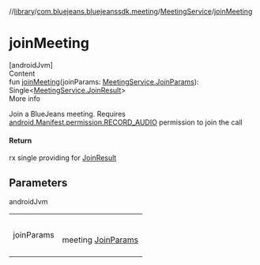 //[library](../../../index.md)/[com.bluejeans.bluejeanssdk.meeting](../index.md)/[MeetingService](index.md)/[joinMeeting](join-meeting.md)



# joinMeeting  
[androidJvm]  
Content  
fun [joinMeeting](join-meeting.md)(joinParams: [MeetingService.JoinParams](-join-params/index.md)): Single<[MeetingService.JoinResult](-join-result/index.md)>  
More info  


Join a BlueJeans meeting. Requires [android.Manifest.permission.RECORD_AUDIO](https://developer.android.com/reference/kotlin/android/Manifest.permission.html#record_audio) permission to join the call



#### Return  


rx single providing for [JoinResult](-join-result/index.md)



## Parameters  
  
androidJvm  
  
| | |
|---|---|
| <a name="com.bluejeans.bluejeanssdk.meeting/MeetingService/joinMeeting/#com.bluejeans.bluejeanssdk.meeting.MeetingService.JoinParams/PointingToDeclaration/"></a>joinParams| <a name="com.bluejeans.bluejeanssdk.meeting/MeetingService/joinMeeting/#com.bluejeans.bluejeanssdk.meeting.MeetingService.JoinParams/PointingToDeclaration/"></a><br><br>meeting [JoinParams](-join-params/index.md)<br><br>|
  
  



